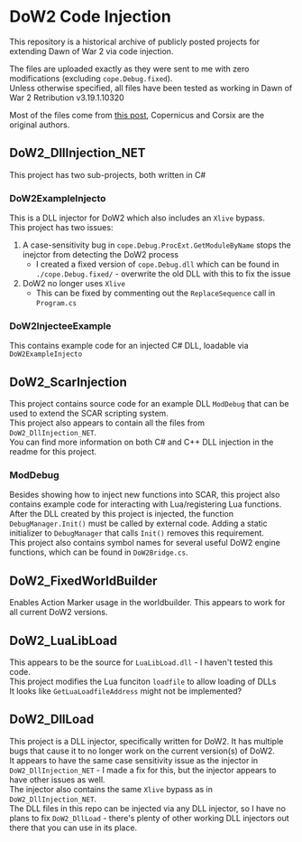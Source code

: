# DoW2 Code Injection
This repository is a historical archive of publicly posted projects for extending Dawn of War 2 via code injection.

The files are uploaded exactly as they were sent to me with zero modifications (excluding `cope.Debug.fixed`).  
Unless otherwise specified, all files have been tested as working in Dawn of War 2 Retribution v3.19.1.10320

Most of the files come from [this post](https://web.archive.org/web/20140914215052/http://forums.relicnews.com/showthread.php?242502-TOOL-DLL-Loader-NET-injection-Adding-SCAR-functions-%2810-12-10%29%29), Copernicus and Corsix are the original authors.

## DoW2_DllInjection_NET
This project has two sub-projects, both written in C#
### DoW2ExampleInjecto
This is a DLL injector for DoW2 which also includes an `Xlive` bypass.  
This project has two issues:  
1) A case-sensitivity bug in `cope.Debug.ProcExt.GetModuleByName` stops the inejctor from detecting the DoW2 process
	- I created a fixed version of `cope.Debug.dll` which can be found in `./cope.Debug.fixed/` - overwrite the old DLL with this to fix the issue
2) DoW2 no longer uses `Xlive`
	- This can be fixed by commenting out the `ReplaceSequence` call in `Program.cs`
### DoW2InjecteeExample
This contains example code for an injected C# DLL, loadable via `DoW2ExampleInjecto`

## DoW2_ScarInjection
This project contains source code for an example DLL `ModDebug` that can be used to extend the SCAR scripting system.  
This project also appears to contain all the files from `DoW2_DllInjection_NET`.  
You can find more information on both C# and C++ DLL injection in the readme for this project.  
### ModDebug
Besides showing how to inject new functions into SCAR, this project also contains  example code  for interacting with Lua/registering Lua functions.  
After the DLL created by this project is injected, the function `DebugManager.Init()` must be called by external code. Adding a static initializer to `DebugManager`  that calls `Init()` removes this requirement.  
This project also contains symbol names for several useful DoW2 engine functions, which can be found in `DoW2Bridge.cs`.

## DoW2_FixedWorldBuilder
Enables Action Marker usage in the worldbuilder. This appears to work for all current DoW2 versions.

## DoW2_LuaLibLoad
This appears to be the source for `LuaLibLoad.dll` - I haven't tested this code.  
This project modifies the Lua funciton `loadfile` to allow loading of DLLs  
It looks like `GetLuaLoadfileAddress` might not be implemented?

## DoW2_DllLoad
This project is a DLL injector, specifically written for DoW2. It has multiple bugs that cause it to no longer work on the current version(s) of DoW2.  
It appears to  have the same case sensitivity  issue as the injector in `DoW2_DllInjection_NET` - I made a fix for this, but the injector appears to have other issues as well.  
The injector also contains the same `Xlive` bypass as in `DoW2_DllInjection_NET`.  
The DLL files in this repo can be injected via any DLL injector, so I have no plans to fix `DoW2_DllLoad` - there's plenty of other working DLL injectors out there that you can use in its place.